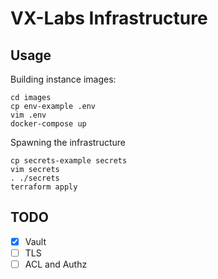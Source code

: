 # VX-Labs Infrastructure

## Usage

Building instance images:

```
cd images
cp env-example .env
vim .env
docker-compose up
```

Spawning the infrastructure
```
cp secrets-example secrets
vim secrets
. ./secrets
terraform apply
```

## TODO

* [x] Vault
* [ ] TLS
* [ ] ACL and Authz
